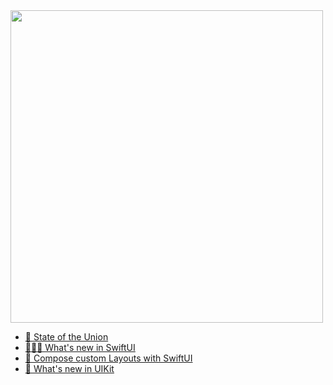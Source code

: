 
<img width="500" src="https://user-images.githubusercontent.com/80469971/172385889-82d36b1d-4729-424b-bda5-0cbb4d52076c.jpg">




* [📢 State of the Union](https://github.com/HugoPrinsloo/iOS-Playground/blob/develop/WWDC22/StateOfTheUnion.md)
* [👨🏻‍🎨 What's new in SwiftUI](https://github.com/HugoPrinsloo/iOS-Playground/blob/develop/WWDC22/WhatsNewInSwiftUI.md)
* [📐 Compose custom Layouts with SwiftUI](https://github.com/HugoPrinsloo/iOS-Playground/blob/develop/WWDC22/ComposeCustomLayoutswithSwiftUI.md)
* [🎨 What's new in UIKit](https://github.com/HugoPrinsloo/iOS-Playground/blob/develop/WWDC22/WhatsNewInUIKit.md) 
